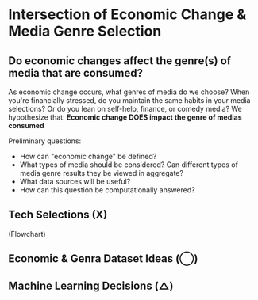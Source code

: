 # Intersection of Economic Change & Media Genre Selection
Do economic changes affect the genre(s) of media that are consumed?
-----

As economic change occurs, what genres of media do we choose? When you're financially stressed, do you maintain the same habits in your media selections? Or do you lean on self-help, finance, or comedy media? We hypothesize that: 
**Economic change DOES impact the genre of medias consumed**

Preliminary questions: 
- How can "economic change" be defined?
- What types of media should be considered? Can different types of media genre results they be viewed in aggregate?
- What data sources will be useful?
- How can this question be computationally answered?

## Tech Selections (X)
(Flowchart)

## Economic & Genra Dataset Ideas (◯)

## Machine Learning Decisions (△)
